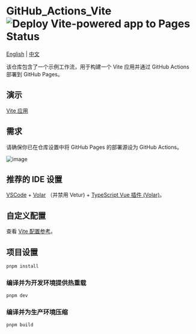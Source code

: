 # GitHub_Actions_Vite ![Deploy Vite-powered app to Pages Status](https://github.com/hydrotho/GitHub_Actions_Vite/actions/workflows/vite.yml/badge.svg)

[English](README.md) | [中文](README_zh.md)

该仓库包含了一个示例工作流，用于构建一个 Vite 应用并通过 GitHub Actions 部署到 GitHub Pages。

## 演示

[Vite 应用](https://hydrotho.github.io/GitHub_Actions_Vite/)

## 需求

请确保你已在仓库设置中将 GitHub Pages 的部署源设为 GitHub Actions。

![image](https://user-images.githubusercontent.com/42911474/210606690-07f00fad-8f8c-4754-8c25-1658c948bfb5.png)

## 推荐的 IDE 设置

[VSCode](https://code.visualstudio.com/) + [Volar](https://marketplace.visualstudio.com/items?itemName=Vue.volar) （并禁用 Vetur) + [TypeScript Vue 插件 (Volar)](https://marketplace.visualstudio.com/items?itemName=Vue.vscode-typescript-vue-plugin)。

## 自定义配置

查看 [Vite 配置参考](https://vitejs.dev/config/)。

## 项目设置

```sh
pnpm install
```

### 编译并为开发环境提供热重载

```sh
pnpm dev
```

### 编译并为生产环境压缩

```sh
pnpm build
```

